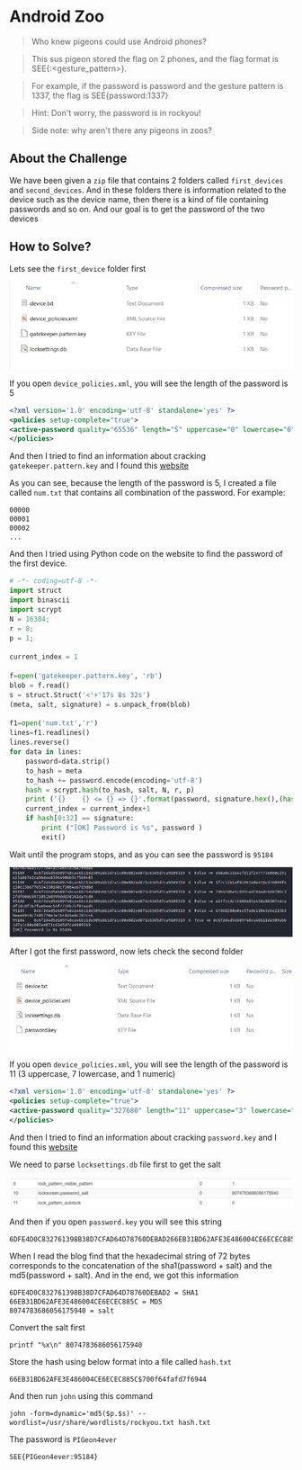 # Android Zoo
> Who knew pigeons could use Android phones?

> This sus pigeon stored the flag on 2 phones, and the flag format is SEE{<password>:<gesture_pattern>}.

> For example, if the password is password and the gesture pattern is 1337, the flag is SEE{password:1337}

> Hint: Don't worry, the password is in rockyou!

> Side note: why aren't there any pigeons in zoos?

## About the Challenge
We have been given a `zip` file that contains 2 folders called `first_devices` and `second_devices`. And in these folders there is information related to the device such as the device name, then there is a kind of file containing passwords and so on. And our goal is to get the password of the two devices

## How to Solve?

Lets see the `first_device` folder first

![first_device](images/first_device.png)

If you open `device_policies.xml`, you will see the length of the password is 5

```xml
<?xml version='1.0' encoding='utf-8' standalone='yes' ?>
<policies setup-complete="true">
<active-password quality="65536" length="5" uppercase="0" lowercase="0" letters="0" numeric="0" symbols="0" nonletter="0" />
</policies>
```

And then I tried to find an information about cracking `gatekeeper.pattern.key` and I found this [website](http://webcache.googleusercontent.com/search?q=cache%3Ahttp%3A%2F%2Fkoifishly.com%2F2021%2F06%2F25%2Fandroid%2Fsystem%2Fandroid-suo-ping-mi-ma-de-fen-xi%2F&oq=cache%3Ahttp%3A%2F%2Fkoifishly.com%2F2021%2F06%2F25%2Fandroid%2Fsystem%2Fandroid-suo-ping-mi-ma-de-fen-xi%2F&aqs=chrome..69i57j69i58.3125j0j4&sourceid=chrome&ie=UTF-8)

As you can see, because the length of the password is 5, I created a file called `num.txt` that contains all combination of the password. For example:

```
00000
00001
00002
...
```

And then I tried using Python code on the website to find the password of the first device.

```python
# -*- coding=utf-8 -*-
import struct
import binascii
import scrypt
N = 16384;
r = 8;
p = 1; 

current_index = 1

f=open('gatekeeper.pattern.key', 'rb')
blob = f.read() 
s = struct.Struct('<'+'17s 8s 32s')
(meta, salt, signature) = s.unpack_from(blob)

f1=open('num.txt','r')
lines=f1.readlines()
lines.reverse() 
for data in lines:
    password=data.strip()  
    to_hash = meta
    to_hash += password.encode(encoding='utf-8')
    hash = scrypt.hash(to_hash, salt, N, r, p)
    print ('{}    {} <= {} => {}'.format(password, signature.hex(),(hash[0:32] == signature), hash[0:32].hex()))
    current_index = current_index+1    
    if hash[0:32] == signature:
        print ("[OK] Password is %s", password )
        exit()
```

Wait until the program stops, and as you can see the password is `95184`

![first_password](images/first_password.png)

After I got the first password, now lets check the second folder

![second_device](images/second_device.png)

If you open `device_policies.xml`, you will see the length of the password is 11 (3 uppercase, 7 lowercase, and 1 numeric)

```xml
<?xml version='1.0' encoding='utf-8' standalone='yes' ?>
<policies setup-complete="true">
<active-password quality="327680" length="11" uppercase="3" lowercase="7" letters="10" numeric="1" symbols="0" nonletter="1" />
</policies>
```

And then I tried to find an information about cracking `password.key` and I found this [website](https://arishitz.net/writeup-secr3tmgr-forensic-insomnihack-2017/)

We need to parse `locksettings.db` file first to get the salt

![salt](images/salt.png)

And then if you open `password.key` you will see this string

```
6DFE4D0C832761398B38D7CFAD64D78760DEBAD266EB31BD62AFE3E486004CE6ECEC885C
```

When I read the blog find that the hexadecimal string of 72 bytes corresponds to the concatenation of the sha1(password + salt) and the md5(password + salt). And in the end, we got this information

```
6DFE4D0C832761398B38D7CFAD64D78760DEBAD2 = SHA1
66EB31BD62AFE3E486004CE6ECEC885C = MD5
8074783686056175940 = salt
```

Convert the salt first

```shell
printf "%x\n" 8074783686056175940
```

Store the hash using below format into a file called `hash.txt`

```
66EB31BD62AFE3E486004CE6ECEC885C$700f64fafd7f6944
```

And then run `john` using this command

```
john -form=dynamic='md5($p.$s)' --wordlist=/usr/share/wordlists/rockyou.txt hash.txt
```

The password is `PIGeon4ever`

```
SEE{PIGeon4ever:95184}
```